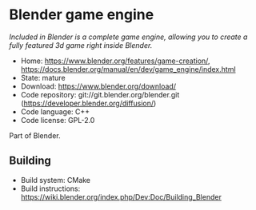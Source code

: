 # Blender game engine

_Included in Blender is a complete game engine, allowing you to create a fully featured 3d game right inside Blender._

- Home: https://www.blender.org/features/game-creation/, https://docs.blender.org/manual/en/dev/game_engine/index.html
- State: mature
- Download: https://www.blender.org/download/
- Code repository: git://git.blender.org/blender.git (https://developer.blender.org/diffusion/)
- Code language: C++
- Code license: GPL-2.0

Part of Blender.

## Building

- Build system: CMake
- Build instructions: https://wiki.blender.org/index.php/Dev:Doc/Building_Blender